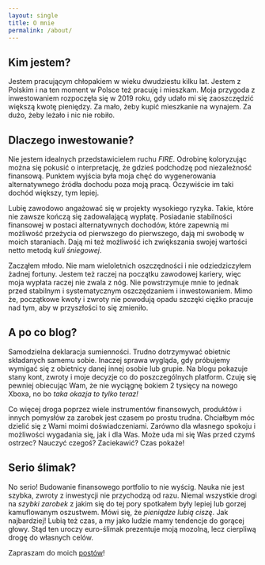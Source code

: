 ```yaml
---
layout: single
title: O mnie
permalink: /about/
---
```


## Kim jestem?

Jestem pracującym chłopakiem w wieku dwudziestu kilku lat. Jestem z Polskim i na ten moment w Polsce też pracuję i mieszkam. Moja przygoda z inwestowaniem rozpoczęła się w 2019 roku, gdy udało mi się zaoszczędzić większą kwotę pieniędzy. Za mało, żeby kupić mieszkanie na wynajem. Za dużo, żeby leżało i nic nie robiło.

## Dlaczego inwestowanie?

Nie jestem idealnych przedstawicielem ruchu *FIRE*. Odrobinę koloryzując można się pokusić o interpretację, że gdzieś podchodzę pod niezależność finansową. Punktem wyjścia była moja chęć do wygenerowania alternatywnego źródła dochodu poza moją pracą. Oczywiście im taki dochód większy, tym lepiej.

Lubię zawodowo angażować się w projekty wysokiego ryzyka. Takie, które nie zawsze kończą się zadowalającą wypłatę. Posiadanie stabilności finansowej w postaci alternatywnych dochodów, które zapewnią mi możliwość przeżycia od pierwszego do pierwszego, dają mi swobodę w moich staraniach. Dają mi też możliwość ich zwiększania swojej wartości netto metodą *kuli śniegowej*.

Zacząłem młodo. Nie mam wieloletnich oszczędności i nie odziedziczyłem żadnej fortuny. Jestem też raczej na początku zawodowej kariery, więc moja wypłata raczej nie zwala z nóg. Nie powstrzymuje mnie to jednak przed stabilnym i systematycznym oszczędzaniem i inwestowaniem. Mimo że, początkowe kwoty i zwroty nie powodują opadu szczęki ciężko pracuje nad tym, aby w przyszłości to się zmieniło.

## A po co blog?

Samodzielna deklaracja sumienności. Trudno dotrzymywać obietnic składanych samemu sobie. Inaczej sprawa wygląda, gdy próbujemy wymigać się z obietnicy danej innej osobie lub grupie. Na blogu pokazuje stany kont, zwroty i moje decyzje co do poszczególnych platform. Czuję się pewniej obiecując Wam, że nie wyciągnę bokiem 2 tysięcy na nowego Xboxa, no bo *taka okazja to tylko teraz!*

Co więcej droga poprzez wiele instrumentów finansowych, produktów i innych pomysłów za zarobek jest czasem po prostu trudna. Chciałbym móc dzielić się z Wami moimi doświadczeniami. Zarówno dla własnego spokoju i możliwości wygadania się, jak i dla Was. Może uda mi się Was przed czymś ostrzec? Nauczyć czegoś? Zaciekawić? Czas pokaże!

## Serio ślimak?

No serio! Budowanie finansowego portfolio to nie wyścig. Nauka nie jest szybka, zwroty z inwestycji nie przychodzą od razu. Niemal wszystkie drogi na *szybki zarobek* z jakim się do tej pory spotkałem były lepiej lub gorzej kamuflowanym  oszustwem. Mówi się, że *pieniądze lubią ciszę*. Jak najbardziej! Lubią też czas, a my jako ludzie mamy tendencje do gorącej głowy. Stąd ten uroczy euro-ślimak prezentuje moją mozolną, lecz cierpliwą drogę do własnych celów.

Zapraszam do moich [postów](./posts)!